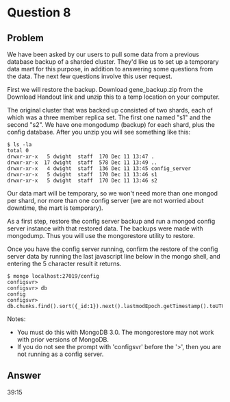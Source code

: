 # Question 8

## Problem

We have been asked by our users to pull some data from a previous database backup of a sharded cluster. They'd like us to set up a temporary data mart for this purpose, in addition to answering some questions from the data. The next few questions involve this user request.

First we will restore the backup. Download gene_backup.zip from the Download Handout link and unzip this to a temp location on your computer.

The original cluster that was backed up consisted of two shards, each of which was a three member replica set. The first one named "s1" and the second "s2". We have one mongodump (backup) for each shard, plus the config database. After you unzip you will see something like this:

```
$ ls -la
total 0
drwxr-xr-x   5 dwight  staff  170 Dec 11 13:47 .
drwxr-xr-x  17 dwight  staff  578 Dec 11 13:49 ..
drwxr-xr-x   4 dwight  staff  136 Dec 11 13:45 config_server
drwxr-xr-x   5 dwight  staff  170 Dec 11 13:46 s1
drwxr-xr-x   5 dwight  staff  170 Dec 11 13:46 s2
```

Our data mart will be temporary, so we won't need more than one mongod per shard, nor more than one config server (we are not worried about downtime, the mart is temporary).

As a first step, restore the config server backup and run a mongod config server instance with that restored data. The backups were made with mongodump. Thus you will use the mongorestore utility to restore.

Once you have the config server running, confirm the restore of the config server data by running the last javascript line below in the mongo shell, and entering the 5 character result it returns.

```
$ mongo localhost:27019/config
configsvr>
configsvr> db
config
configsvr> db.chunks.find().sort({_id:1}).next().lastmodEpoch.getTimestamp().toUTCString().substr(20,6)
```
Notes:

* You must do this with MongoDB 3.0. The mongorestore may not work with prior versions of MongoDB.
* If you do not see the prompt with 'configsvr' before the '>', then you are not running as a config server.

## Answer
39:15
